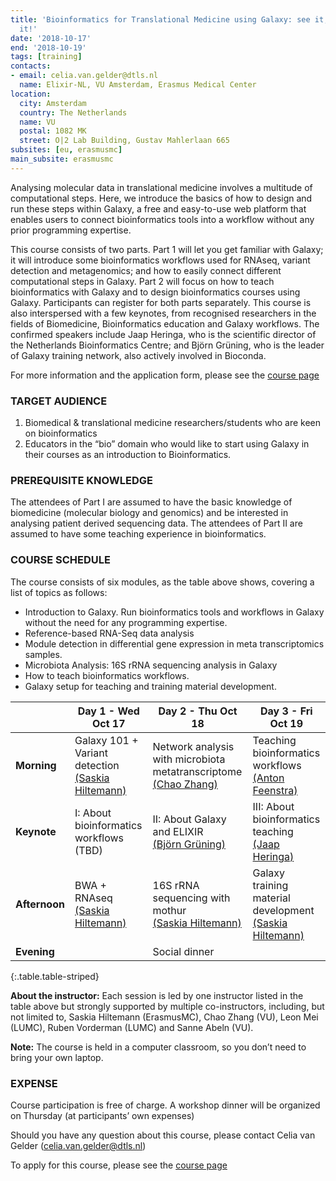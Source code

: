 ```yaml
---
title: 'Bioinformatics for Translational Medicine using Galaxy: see it, do it, teach
  it!'
date: '2018-10-17'
end: '2018-10-19'
tags: [training]
contacts:
- email: celia.van.gelder@dtls.nl
  name: Elixir-NL, VU Amsterdam, Erasmus Medical Center
location:
  city: Amsterdam
  country: The Netherlands
  name: VU
  postal: 1082 MK
  street: O|2 Lab Building, Gustav Mahlerlaan 665
subsites: [eu, erasmusmc]
main_subsite: erasmusmc
---
```


Analysing molecular data in translational medicine involves a multitude of computational steps. Here, we introduce the basics of how to design and run these steps within Galaxy, a free and easy-to-use web platform that enables users to connect bioinformatics tools into a workflow without any prior programming expertise.

This course consists of two parts. Part 1 will let you get familiar with Galaxy; it will introduce some bioinformatics workflows used for RNAseq, variant detection and metagenomics; and how to easily connect different computational steps in Galaxy. Part 2 will focus on how to teach bioinformatics with Galaxy and to design bioinformatics courses using Galaxy. Participants can register for both parts separately.
This course is also interspersed with a few keynotes, from recognised researchers in the fields of Biomedicine, Bioinformatics education and Galaxy workflows. The confirmed speakers include Jaap Heringa, who is the scientific director of the Netherlands Bioinformatics Centre; and Björn Grüning, who is the leader of Galaxy training network, also actively involved in Bioconda.

For more information and the application form, please see the [course page](https://www.biosb.nl/education/course-portfolio/bioinformatics-for-translational-medicine-using-galaxy/)

### TARGET AUDIENCE

1. Biomedical & translational medicine researchers/students who are keen on bioinformatics
2. Educators in the “bio” domain who would like to start using Galaxy in their courses as an introduction to Bioinformatics.

### PREREQUISITE KNOWLEDGE

The attendees of Part I are assumed to have the basic knowledge of biomedicine (molecular biology and genomics) and be interested in analysing patient derived sequencing data. The attendees of Part II are assumed to have some teaching experience in bioinformatics.


### COURSE SCHEDULE

The course consists of six modules, as the table above shows, covering a list of topics as follows:

- Introduction to Galaxy. Run bioinformatics tools and workflows in Galaxy without the need for any programming expertise.
- Reference-based RNA-Seq data analysis
- Module detection in differential gene expression in meta transcriptomics samples.
- Microbiota Analysis: 16S rRNA sequencing analysis in Galaxy
- How to teach bioinformatics workflows.
- Galaxy setup for teaching and training material development.


|                | Day 1 - Wed Oct 17                 | Day 2 - Thu Oct 18                                    | Day 3 - Fri Oct 19                                 |
| -------------- | ---------------------------------- | ----------------------------------------------------- | -------------------------------------------------- |
| **Morning**    | Galaxy 101 + Variant detection<br> [(Saskia Hiltemann)](https://shiltemann.github.io/) | Network analysis with microbiota metatranscriptome <br>[(Chao Zhang)](https://hi-it.org/)  | Teaching bioinformatics workflows <br> [(Anton Feenstra)](http://www.few.vu.nl/~feenstra/)                |
| **Keynote**    | I: About bioinformatics workflows (TBD)   | II: About Galaxy and ELIXIR <br> [(Björn Grüning)](https://galaxyproject.org/people/bjoern-gruening/)     | III: About bioinformatics teaching <br> [(Jaap Heringa)](https://www.cs.vu.nl/~heringa/)  |
| **Afternoon**  | BWA + RNAseq <br> [(Saskia Hiltemann)](https://shiltemann.github.io/)| 16S rRNA sequencing with mothur <br> [(Saskia Hiltemann)](https://shiltemann.github.io/) | Galaxy training material development <br> [(Saskia Hiltemann)](https://shiltemann.github.io/)              |
| **Evening**    |                                    | Social dinner                                         |                                                    |
{:.table.table-striped}

**About the instructor:** Each session is led by one instructor listed in the table above but strongly supported by multiple co-instructors, including, but not limited to, Saskia Hiltemann (ErasmusMC), Chao Zhang (VU), Leon Mei (LUMC), Ruben Vorderman (LUMC) and Sanne Abeln (VU).

**Note:** The course is held in a computer classroom, so you don’t need to bring your own laptop.

### EXPENSE

Course participation is free of charge.
A workshop dinner will be organized on Thursday  (at participants’ own expenses)

Should you have any question about this course, please contact Celia van Gelder (celia.van.gelder@dtls.nl)

To apply for this course, please see the [course page](https://www.biosb.nl/education/course-portfolio/bioinformatics-for-translational-medicine-using-galaxy/)


